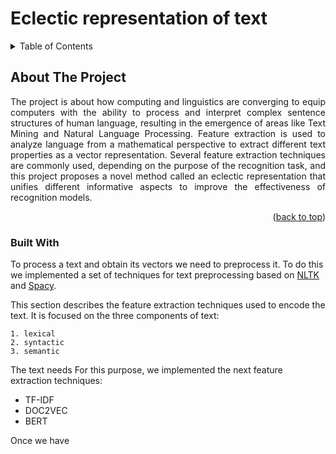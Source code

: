 # Eclectic representation of text
<a name="readme-top"></a>

<!-- TABLE OF CONTENTS -->
<details>
  <summary>Table of Contents</summary>
  <ol>
    <li>
      <a href="#about-the-project">About The Project</a>
    </li>
  </ol>
</details>

<!-- ABOUT THE PROJECT -->
## About The Project

<p style="text-align: justify;">The project is about how computing and linguistics are converging to equip computers with the ability to process and interpret complex sentence structures of human language, resulting in the emergence of areas like Text Mining and Natural Language Processing. Feature extraction is used to analyze language from a mathematical perspective to extract different text properties as a vector representation. Several feature extraction techniques are commonly used, depending on the purpose of the recognition task, and this project proposes a novel method called an eclectic representation that unifies different informative aspects to improve the effectiveness of recognition models.</p>

<p align="right">(<a href="#readme-top">back to top</a>)</p>

### Built With
To process a text and obtain its vectors we need to preprocess it. To do this we implemented a set of techniques for text preprocessing based on [NLTK](https://www.nltk.org/) and [Spacy](https://spacy.io/).

This section describes the feature extraction techniques used to encode the text. 
It is focused on the three components of text: 
```
1. lexical
2. syntactic
3. semantic
```
The text needs 
For this purpose, we implemented the next feature extraction techniques:
* TF-IDF
* DOC2VEC
* BERT

Once we have 

